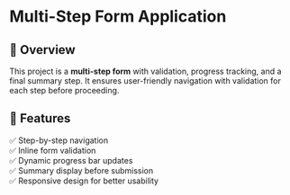 # Multi-Step Form Application  

## 📌 Overview  
This project is a **multi-step form** with validation, progress tracking, and a final summary step. It ensures user-friendly navigation with validation for each step before proceeding.  

## 🚀 Features  
✅ Step-by-step navigation  
✅ Inline form validation  
✅ Dynamic progress bar updates  
✅ Summary display before submission  
✅ Responsive design for better usability  
 



